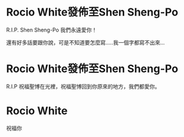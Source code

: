 Rocio White發佈至‎Shen Sheng-Po
========

R.I.P. Shen Sheng-Po 我們永遠愛你！

還有好多話要跟你說，可是不知道要怎麼寫.....我一個字都寫不出來...

Rocio White發佈至‎Shen Sheng-Po
========
R.I.P 
祝福聖博在光裡，祝福聖博回到你原來的地方，我們都愛你。


Rocio White
========
祝福你
